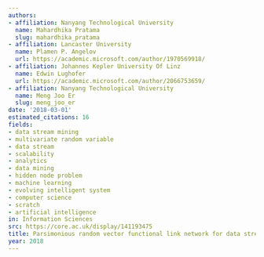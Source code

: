 ```yaml
---
authors:
- affiliation: Nanyang Technological University
  name: Mahardhika Pratama
  slug: mahardhika_pratama
- affiliation: Lancaster University
  name: Plamen P. Angelov
  url: https://academic.microsoft.com/author/1970569918/
- affiliation: Johannes Kepler University Of Linz
  name: Edwin Lughofer
  url: https://academic.microsoft.com/author/2066753659/
- affiliation: Nanyang Technological University
  name: Meng Joo Er
  slug: meng_joo_er
date: '2018-03-01'
estimated_citations: 16
fields:
- data stream mining
- multivariate random variable
- data stream
- scalability
- analytics
- data mining
- hidden node problem
- machine learning
- evolving intelligent system
- computer science
- scratch
- artificial intelligence
in: Information Sciences
src: https://core.ac.uk/display/141193475
title: Parsimonious random vector functional link network for data streams
year: 2018
---
```

